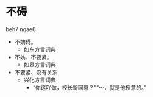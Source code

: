 





# 不碍
beh7 ngae6
+ 不妨碍。
  * 如东方言词典
+ 不妨、不要紧。
  * 如皋方言词典
+ 不要紧、没有关系
  * 兴化方言词典
    - “你这吖做，校长哿同意？”“～，就是他授意的。”
